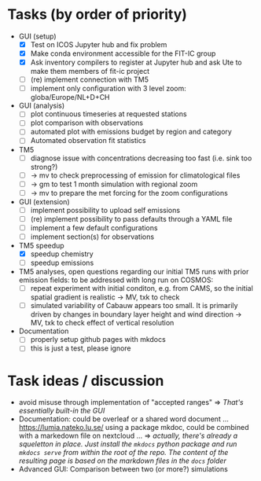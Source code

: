 # Tasks (by order of priority)

- GUI (setup)
    - [x] Test on ICOS Jupyter hub and fix problem
    - [x] Make conda environment accessible for the FIT-IC group
    - [x] Ask inventory compilers to register at Jupyter hub and ask Ute to make them members of fit-ic project
    - [ ] (re) implement connection with TM5
    - [ ] implement only configuration with 3 level zoom: globa/Europe/NL+D+CH
- GUI (analysis)
    - [ ] plot continuous timeseries at requested stations
    - [ ] plot comparison with observations
    - [ ] automated plot with emissions budget by region and category
    - [ ] Automated observation fit statistics
- TM5
    - [ ] diagnose issue with concentrations decreasing too fast (i.e. sink too strong?)
    - [ ] -> mv to check preprocessing of emission for climatological files
    - [ ] -> gm to test 1 month simulation with regional zoom
    - [ ] -> mv to prepare the met forcing for the zoom configurations
- GUI (extension)
    - [ ] implement possibility to upload self emissions
    - [ ] (re) implement possibility to pass defaults through a YAML file
    - [ ] implement a few default configurations
    - [ ] implement section(s) for observations
- TM5 speedup
    - [x] speedup chemistry
    - [ ] speedup emissions
- TM5 analyses, open questions regarding our initial TM5 runs with prior emission fields: to be addressed with long run on COSMOS:
    - [ ] repeat experiment with initial conditon, e.g. from CAMS, so the initial spatial gradient is realistic -> MV, txk to check 
    - [ ] simulated variability of Cabauw appears too small. It is primarily driven by changes in boundary layer height and wind direction -> MV, txk to check effect of vertical resolution
- Documentation
    - [ ] properly setup github pages with mkdocs
    - [ ] this is just a test, please ignore
 
# Task ideas / discussion
- avoid misuse through implementation of "accepted ranges" => *That's essentially built-in the GUI*
- Documentation: could be overleaf or a shared word document ... https://lumia.nateko.lu.se/ using a package mkdoc, could be combined with a markedown file on nextcloud ... => *actually, there's already a squeletton in place. Just install the `mkdocs` python package and run `mkdocs serve` from within the root of the repo. The content of the resulting page is based on the markdown files in the `docs` folder*
- Advanced GUI: Comparison between two (or more?) simulations
